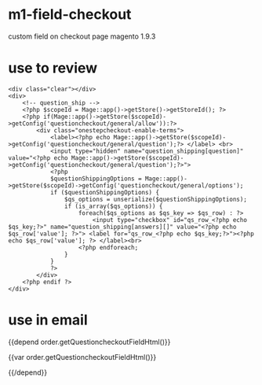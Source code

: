 # m1-field-checkout
custom field on checkout page magento 1.9.3

# use to review
    <div class="clear"></div>
    <div>
        <!-- question_ship -->
        <?php $scopeId = Mage::app()->getStore()->getStoreId(); ?>
        <?php if(Mage::app()->getStore($scopeId)->getConfig('questioncheckout/general/allow')):?>
            <div class="onestepcheckout-enable-terms">
                <label><?php echo Mage::app()->getStore($scopeId)->getConfig('questioncheckout/general/question');?> </label> <br>
                <input type="hidden" name="question_shipping[question]" value="<?php echo Mage::app()->getStore($scopeId)->getConfig('questioncheckout/general/question');?>">
                <?php
                $questionShippingOptions = Mage::app()->getStore($scopeId)->getConfig('questioncheckout/general/options');
                if ($questionShippingOptions) {
                    $qs_options = unserialize($questionShippingOptions);
                    if (is_array($qs_options)) {
                        foreach($qs_options as $qs_key => $qs_row) : ?>
                            <input type="checkbox" id="qs_row_<?php echo $qs_key;?>" name="question_shipping[answers][]" value="<?php echo $qs_row['value']; ?>"> <label for="qs_row_<?php echo $qs_key;?>"><?php echo $qs_row['value']; ?> </label><br>
                        <?php endforeach;
                    }
                }
                ?>
            </div>
        <?php endif ?>
    </div>

# use in email

{{depend order.getQuestioncheckoutFieldHtml()}}
<tr>
    <td class="address-details">
        <p>{{var order.getQuestioncheckoutFieldHtml()}} &nbsp;</p>
    </td>
</tr>
{{/depend}}